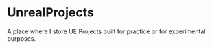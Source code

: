 # UnrealProjects
A place where I store UE Projects built for practice or for experimental purposes.
